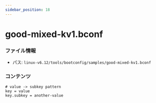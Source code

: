 ```yaml
---
sidebar_position: 18
---
```

# good-mixed-kv1.bconf

### ファイル情報

- パス: `linux-v6.12/tools/bootconfig/samples/good-mixed-kv1.bconf`

### コンテンツ

```bconf
# value -> subkey pattern
key = value
key.subkey = another-value

```
